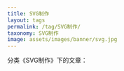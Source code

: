 ```yaml
---
title: SVG制作
layout: tags
permalink: /tag/SVG制作/
taxonomy: SVG制作
image: assets/images/banner/svg.jpg
---
```


分类《SVG制作》下的文章：